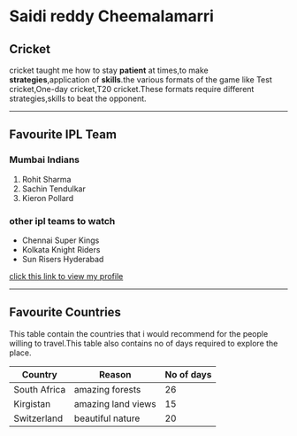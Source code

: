 # Saidi reddy Cheemalamarri
## Cricket
cricket taught me how to stay **patient** at times,to make **strategies**,application of **skills**.the various formats of the game like Test cricket,One-day cricket,T20 cricket.These formats require different strategies,skills to beat the opponent.

----

## Favourite IPL Team
### Mumbai Indians

1. Rohit Sharma
2. Sachin Tendulkar
3. Kieron Pollard

### other ipl teams to watch

- Chennai Super Kings
- Kolkata Knight Riders
- Sun Risers Hyderabad

[click this link to view my profile](https://github.com/saidi2307/assignment2-cheemalamarri/blob/main/AboutMe.md)

----

## Favourite Countries
This table contain the countries that i would recommend for the people willing to travel.This table also contains no of days required to explore the place.

| Country    |          Reason            | No of days |
|-------     |-------------------------   | ---------- |
|South Africa| amazing forests            | 26         |
|Kirgistan   | amazing land views         |15          |
|Switzerland | beautiful nature           | 20         |